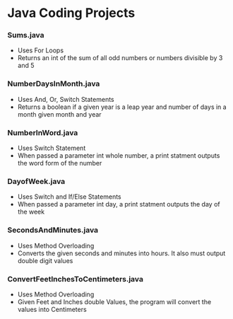 # Java Coding Projects

### Sums.java     
+ Uses For Loops  
+ Returns an int of the sum of all odd numbers or numbers divisible by 3 and 5

### NumberDaysInMonth.java     
+ Uses And, Or, Switch Statements      
+ Returns a boolean if a given year is a leap year and number of days in a month given month and year

### NumberInWord.java 
+ Uses Switch Statement       
+ When passed a parameter int whole number, a print statment outputs the word form of the number

### DayofWeek.java    
+ Uses Switch and If/Else Statements       
+ When passed a parameter int day, a print statment outputs the day of the week

### SecondsAndMinutes.java  
+ Uses Method Overloading     
+ Converts the given seconds and minutes into hours. It also must output double digit values

### ConvertFeetInchesToCentimeters.java     
+ Uses Method Overloading     
+ Given Feet and Inches double Values, the program will convert the values into Centimeters   

